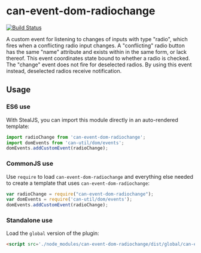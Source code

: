# can-event-dom-radiochange

[![Build Status](https://travis-ci.org/canjs/can-event-dom-radiochange.svg?branch=master)](https://travis-ci.org/canjs/can-event-dom-radiochange)

A custom event for listening to changes of inputs with type "radio", which fires when a conflicting radio input changes. A "conflicting" radio button has the same "name" attribute and exists within in the same form, or lack thereof. This event coordinates state bound to whether a radio is checked. The "change" event does not fire for deselected radios. By using this event instead, deselected radios receive notification.

## Usage

### ES6 use

With StealJS, you can import this module directly in an auto-rendered template:

```js
import radioChange from 'can-event-dom-radiochange';
import domEvents from 'can-util/dom/events';
domEvents.addCustomEvent(radioChange);
```

### CommonJS use

Use `require` to load `can-event-dom-radiochange` and everything else
needed to create a template that uses `can-event-dom-radiochange`:

```js
var radioChange = require("can-event-dom-radiochange");
var domEvents = require('can-util/dom/events');
domEvents.addCustomEvent(radioChange);
```

### Standalone use

Load the `global` version of the plugin:

```html
<script src='./node_modules/can-event-dom-radiochange/dist/global/can-event-dom-radiochange.js'></script>
```
